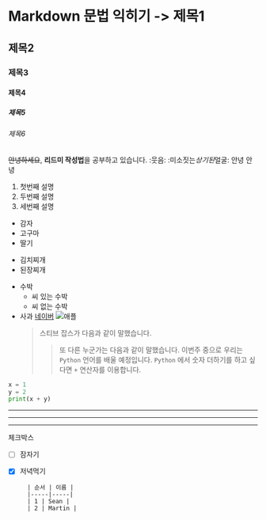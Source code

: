 # Markdown 문법 익히기 -> 제목1

## 제목2

### 제목3

#### 제목4

##### 제목5

###### 제목6

~~안녕하세요~~, **리드미 작성법**을 공부하고 있습니다.
:웃음:
:미소짓는*상기된*얼굴:
안녕
안녕

1. 첫번째 설명
2. 두번째 설명
3. 세번째 설명

-   감자
-   고구마
-   딸기

*   김치찌개
*   된장찌개

-   수박
    -   씨 있는 수박
    -   씨 없는 수박
-   사과
    [네이버](www.naver.com)
    ![애플](https://i.namu.wiki/i/2dBRbeRd0tqAOlprBaSYh2UYDOeTMaoMA9Y1mX5d0oLYFZZCp6RQwo5QOA6QoKiJBir188xH21zIv9Am4-I_krc5oGkyr71pF3US_WLumAZaeNYhmA-x4zfIjQzWxlF3bKQlbu2GxuEiT1qi6Nj7rg.svg)
    > 스티브 잡스가 다음과 같이 말했습니다.
    >
    > > 또 다른 누군가는 다음과 같이 말했습니다.
    > > 이번주 중으로 우리는 `Python` 언어를 배울 예정입니다.
    > > `Python` 에서 숫자 더하기를 하고 싶다면 `+` 연산자를 이용합니다.

```Python
x = 1
y = 2
print(x + y)
```

---

---

---

체크박스

-   [ ] 잠자기
-   [x] 저녁먹기

        | 순서 | 이름 |
        |-----|-----|
        | 1 | Sean |
        | 2 | Martin |
